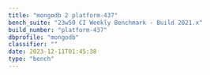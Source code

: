 ```yaml
---
title: "mongodb 2 platform-437"
bench_suite: "23w50 CI Weekly Benchmark - Build 2021.x"
build_number: "platform-437"
dbprofile: "mongodb"
classifier: ""
date: 2023-12-11T01:45:38
type: "bench"
---
```

